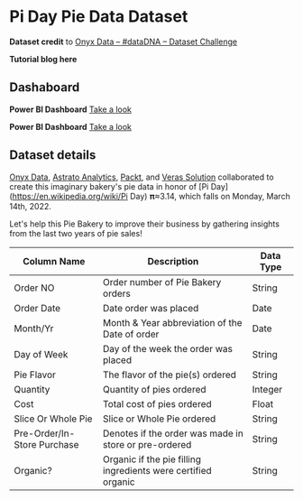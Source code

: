 # Pi Day Pie Data Dataset

**Dataset credit** to [Onyx Data – #dataDNA – Dataset Challenge](https://onyxdata.co.uk/data-dna-dataset-challenge/)

**Tutorial blog here** 

## Dashaboard

**Power BI Dashboard** [Take a look](https://app.powerbi.com/view?r=eyJrIjoiZGM3YTRiZGQtYTMwYS00NzcxLWExMjctMjM3NmI0ZjdiZTY2IiwidCI6IjViMmFkZmYyLTdkMzctNDcyMS05M2FiLTYyNGZmMDYyNmRjMCJ9)

**Power BI Dashboard** [Take a look](https://app.astrato.io/workbooks/c25df9ac-ade2-43f8-bc8f-0708582f833f/view/sheets/3f9f259e-0bcb-40a4-b65f-d007a2b0848d)

## Dataset details

[Onyx Data](https://onyxdata.co.uk/), [Astrato Analytics](https://astrato.io/), [Packt](https://www.packtpub.com/), and [Veras Solution](https://www.verasolutions.org/?locale=en) collaborated to create this imaginary bakery's pie data in honor of [Pi Day](https://en.wikipedia.org/wiki/Pi Day) 𝛑≈3.14, which falls on Monday, March 14th, 2022.

Let's help this Pie Bakery to improve their business by gathering insights from the last two years of pie sales!

| Column Name                 | Description                                                   | Data Type |
|-----------------------------|---------------------------------------------------------------|-----------|
| Order NO                    | Order number of Pie Bakery orders                             | String    |
| Order Date                  | Date order was placed                                         | Date      |
| Month/Yr                    | Month & Year abbreviation of the Date of order                | Date      |
| Day of Week                 | Day of the week the order was placed                          | String    |
| Pie Flavor                  | The flavor of the pie(s) ordered                              | String    |
| Quantity                    | Quantity of pies ordered                                      | Integer   |
| Cost                        | Total cost of pies ordered                                    | Float     |
| Slice Or Whole Pie          | Slice or Whole Pie ordered                                    | String    |
| Pre-Order/In-Store Purchase | Denotes if the order was made in store or pre-ordered         | String    |
| Organic?                    | Organic if the pie filling ingredients were certified organic | String    |
